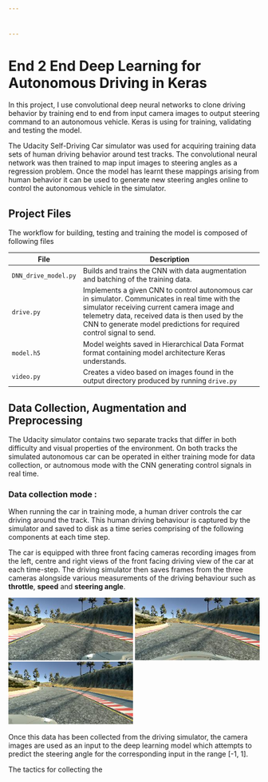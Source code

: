 ```yaml
---


---
```


# End 2 End Deep Learning for Autonomous Driving in Keras
In this project, I use convolutional deep neural networks to clone driving behavior by training end to end from input camera images to output steering command to an autonomous vehicle. Keras is using for training, validating and testing the model.</p>
The Udacity Self-Driving Car simulator was used for acquiring training data sets of human driving behavior around test tracks. The convolutional neural network was then trained to map input images to steering angles as a regression problem. Once the model has learnt these mappings arising from human behavior it can be used to generate new steering angles online to control the autonomous vehicle in the simulator.
## Project Files

The workflow for building, testing and training the model is composed of following files



| File                         | Description                                                                        |
| ---------------------------- | ---------------------------------------------------------------------------------- |
| `DNN_drive_model.py`                    | Builds and trains the CNN with data augmentation and batching of the training data.                  |
| `drive.py`                   | Implements a given CNN to control autonomous car in simulator. Communicates in real time with the simulator receiving current camera image and telemetry data, received data is then used by the CNN to generate model predictions for required control signal to send.                    |
| `model.h5`                 | Model weights saved in Hierarchical Data Format format  containing model architecture Keras understands.             |
| `video.py`                   | Creates a video based on images found in the output directory produced by running `drive.py`                                                                     |

## Data Collection, Augmentation and Preprocessing

The Udacity simulator contains two separate tracks that differ in both difficulty and visual properties of the environment. On both tracks the simulated autonomous car can be operated in either training mode for data collection, or autnomous mode with the CNN generating control signals in real time.

### Data collection mode :
 When running the car in training mode, a human driver controls the car driving around the track. This human driving behaviour is captured by the simulator and saved to disk as a time series comprising of the following components at each time step.

The car is equipped with three front facing cameras recording images from the left, centre and right views of the front facing driving view of the car at each time-step.  The driving simulator then saves frames from the three cameras alongside various measurements of the driving behaviour such as **throttle**, **speed** and **steering angle**.


<img src="https://github.com/joshwadd/End2end_Driving_Keras/blob/master/Images/left.jpg?raw=true" width="250"/> <img src="https://github.com/joshwadd/End2end_Driving_Keras/blob/master/Images/Centre.jpg?raw=true" width="250"/> <img src="https://github.com/joshwadd/End2end_Driving_Keras/blob/master/Images/right.jpg?raw=true" width="250"/>


Once this data has been collected from the driving simulator, the camera images are used as an input to the deep learning model which attempts to predict the steering angle for the corresponding input in the range [-1, 1].

The tactics for collecting the




<!--stackedit_data:
eyJoaXN0b3J5IjpbLTMwOTcyNjAyOCwtNDAyNTQxNjIyLC0xMD
Q4MDgxNDldfQ==
-->
